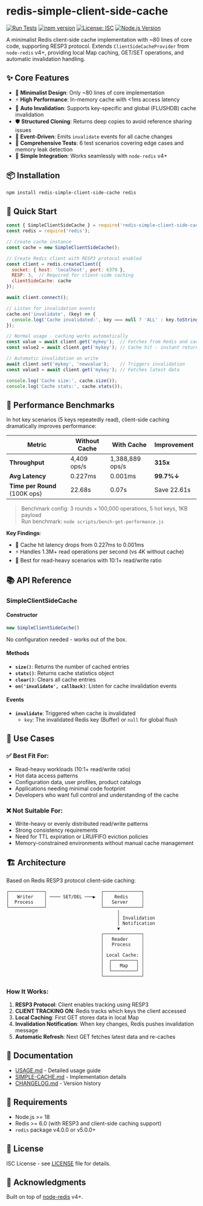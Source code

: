 # redis-simple-client-side-cache

[![Run Tests](https://github.com/yidinghan/redis-client-side-simple-cache/actions/workflows/test.yml/badge.svg)](https://github.com/yidinghan/redis-client-side-simple-cache/actions/workflows/test.yml)
[![npm version](https://img.shields.io/npm/v/redis-simple-client-side-cache.svg)](https://www.npmjs.com/package/redis-simple-client-side-cache)
[![License: ISC](https://img.shields.io/badge/License-ISC-blue.svg)](https://opensource.org/licenses/ISC)
[![Node.js Version](https://img.shields.io/badge/node-%3E%3D18-brightgreen)](https://nodejs.org/)

A minimalist Redis client-side cache implementation with ~80 lines of core code, supporting RESP3 protocol. Extends `ClientSideCacheProvider` from `node-redis` v4+, providing local Map caching, GET/SET operations, and automatic invalidation handling.

## ✨ Core Features

- 🎯 **Minimalist Design**: Only ~80 lines of core implementation
- ⚡ **High Performance**: In-memory cache with <1ms access latency
- 🔄 **Auto Invalidation**: Supports key-specific and global (FLUSHDB) cache invalidation
- 🛡️ **Structured Cloning**: Returns deep copies to avoid reference sharing issues
- 📡 **Event-Driven**: Emits `invalidate` events for all cache changes
- 🧪 **Comprehensive Tests**: 6 test scenarios covering edge cases and memory leak detection
- 🔌 **Simple Integration**: Works seamlessly with `node-redis` v4+

## 📦 Installation

```bash
npm install redis-simple-client-side-cache redis
```

## 🚀 Quick Start

```javascript
const { SimpleClientSideCache } = require('redis-simple-client-side-cache');
const redis = require('redis');

// Create cache instance
const cache = new SimpleClientSideCache();

// Create Redis client with RESP3 protocol enabled
const client = redis.createClient({
  socket: { host: 'localhost', port: 6379 },
  RESP: 3,  // Required for client-side caching
  clientSideCache: cache
});

await client.connect();

// Listen for invalidation events
cache.on('invalidate', (key) => {
  console.log('Cache invalidated:', key === null ? 'ALL' : key.toString());
});

// Normal usage - caching works automatically
const value = await client.get('mykey');  // Fetches from Redis and caches
const value2 = await client.get('mykey'); // Cache hit - instant return

// Automatic invalidation on write
await client.set('mykey', 'newvalue');    // Triggers invalidation
const value3 = await client.get('mykey'); // Fetches latest data

console.log('Cache size:', cache.size());
console.log('Cache stats:', cache.stats());
```

## 🚀 Performance Benchmarks

In hot key scenarios (5 keys repeatedly read), client-side caching dramatically improves performance:

| Metric | Without Cache | With Cache | Improvement |
|--------|---------------|------------|-------------|
| **Throughput** | 4,409 ops/s | 1,388,889 ops/s | **315x** |
| **Avg Latency** | 0.227ms | 0.001ms | **99.7%↓** |
| **Time per Round** (100K ops) | 22.68s | 0.07s | Save 22.61s |

> Benchmark config: 3 rounds × 100,000 operations, 5 hot keys, 1KB payload  
> Run benchmark: `node scripts/bench-get-performance.js`

**Key Findings**:
- 🚀 Cache hit latency drops from 0.227ms to 0.001ms
- ⚡ Handles 1.3M+ read operations per second (vs 4K without cache)
- 💾 Best for read-heavy scenarios with 10:1+ read/write ratio

## 📚 API Reference

### SimpleClientSideCache

#### Constructor
```javascript
new SimpleClientSideCache()
```
No configuration needed - works out of the box.

#### Methods

- **`size()`**: Returns the number of cached entries
- **`stats()`**: Returns cache statistics object
- **`clear()`**: Clears all cache entries
- **`on('invalidate', callback)`**: Listen for cache invalidation events

#### Events

- **`invalidate`**: Triggered when cache is invalidated
  - `key`: The invalidated Redis key (Buffer) or `null` for global flush

## 🎯 Use Cases

### ✅ Best Fit For:
- Read-heavy workloads (10:1+ read/write ratio)
- Hot data access patterns
- Configuration data, user profiles, product catalogs
- Applications needing minimal code footprint
- Developers who want full control and understanding of the cache

### ❌ Not Suitable For:
- Write-heavy or evenly distributed read/write patterns
- Strong consistency requirements
- Need for TTL expiration or LRU/FIFO eviction policies
- Memory-constrained environments without manual cache management

## 🏗️ Architecture

Based on Redis RESP3 protocol client-side caching:

```
┌─────────────┐                    ┌──────────────┐
│   Writer    │ ──── SET/DEL ───▶  │    Redis     │
│  Process    │                    │   Server     │
└─────────────┘                    └──────────────┘
                                         │
                                         │ Invalidation
                                         │ Notification
                                         ▼
                                   ┌──────────────┐
                                   │   Reader     │
                                   │   Process    │
                                   │              │
                                   │ Local Cache: │
                                   │  ┌─────────┐ │
                                   │  │   Map   │ │
                                   │  └─────────┘ │
                                   └──────────────┘
```

### How It Works:

1. **RESP3 Protocol**: Client enables tracking using RESP3
2. **CLIENT TRACKING ON**: Redis tracks which keys the client accessed
3. **Local Caching**: First GET stores data in local Map
4. **Invalidation Notification**: When key changes, Redis pushes invalidation message
5. **Automatic Refresh**: Next GET fetches latest data and re-caches

## 📖 Documentation

- [USAGE.md](../USAGE.md) - Detailed usage guide
- [SIMPLE-CACHE.md](../SIMPLE-CACHE.md) - Implementation details
- [CHANGELOG.md](../../CHANGELOG.md) - Version history

## 🔧 Requirements

- Node.js >= 18
- Redis >= 6.0 (with RESP3 and client-side caching support)
- `redis` package v4.0.0 or v5.0.0+

## 📄 License

ISC License - see [LICENSE](../../LICENSE) file for details.

## 🙏 Acknowledgments

Built on top of [node-redis](https://github.com/redis/node-redis) v4+.
